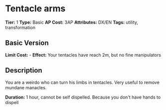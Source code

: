 # Tentacle arms

**Tier:** 1
**Type:** Basic
**AP Cost:** 3AP
**Attributes:** DX/EN
**Tags:** utility, transformation

## Basic Version
**Limit Cost:** -
**Effect:** Your tentacles have reach 2m, but no fine manipulators

## Description
You are a weirdo who can turn his limbs in tentacles. Very useful to remove mundane manacles.

**Duration:** 1 hour, cannot be self dispelled. Because you don't have hands to dispell